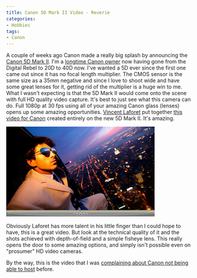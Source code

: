 ```yaml
---
title: Canon 5D Mark II Video - Reverie
categories:
- Hobbies
tags:
- Canon
---
```


A couple of weeks ago Canon made a really big splash by announcing the [Canon 5D Mark II](http://www.usa.canon.com/consumer/controller?act=ModelInfoAct&fcategoryid=139&modelid=17662). I'm a [longtime Canon owner](http://thingelstad.com/s/hobbies/photography/img) now having gone from the Digital Rebel to 20D to 40D now. I've wanted a 5D ever since the first one came out since it has no focal length multiplier. The CMOS sensor is the same size as a 35mm negative and since I love to shoot wide and have some great lenses for it, getting rid of the multiplier is a huge win to me. What I wasn't expecting is that the 5D Mark II would come onto the scene with full HD quality video capture.
It's best to just see what this camera can do. Full 1080p at 30 fps using all of your amazing Canon glass (lenses) opens up some amazing opportunities. [Vincent Laforet](http://blog.vincentlaforet.com/) put together [this video for Canon](http://vincentlaforet.smugmug.com/gallery/6042742_wZKiA#377930419_dgxvY-A-LB) created entirely on the new 5D Mark II. It's amazing.

[![Vincent-Laforet-Reverie-Still.png](/assets/posts/2008/vincent-laforet-reverie-still.png)](http://vincentlaforet.smugmug.com/gallery/6042742_wZKiA#377930419_dgxvY-A-LB)

Obviously Laforet has more talent in his little finger than I could hope to have, this is a great video. But look at the technical quality of it and the shots achieved with depth-of-field and a simple fisheye lens. This really opens the door to some amazing options, and simply isn't possible even on "prosumer" HD video cameras.

By the way, this is the video that I was [complaining about Canon not being able to host](/thingelstad/canon-exceeded-download-capacity) before.
